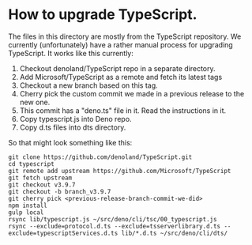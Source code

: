 # How to upgrade TypeScript.

The files in this directory are mostly from the TypeScript repository. We
currently (unfortunately) have a rather manual process for upgrading TypeScript.
It works like this currently:

1. Checkout denoland/TypeScript repo in a separate directory.
1. Add Microsoft/TypeScript as a remote and fetch its latest tags
1. Checkout a new branch based on this tag.
1. Cherry pick the custom commit we made in a previous release to the new one.
1. This commit has a "deno.ts" file in it. Read the instructions in it.
1. Copy typescript.js into Deno repo.
1. Copy d.ts files into dts directory.

So that might look something like this:

```
git clone https://github.com/denoland/TypeScript.git
cd typescript
git remote add upstream https://github.com/Microsoft/TypeScript
git fetch upstream
git checkout v3.9.7
git checkout -b branch_v3.9.7
git cherry pick <previous-release-branch-commit-we-did>
npm install
gulp local
rsync lib/typescript.js ~/src/deno/cli/tsc/00_typescript.js
rsync --exclude=protocol.d.ts --exclude=tsserverlibrary.d.ts --exclude=typescriptServices.d.ts lib/*.d.ts ~/src/deno/cli/dts/
```
